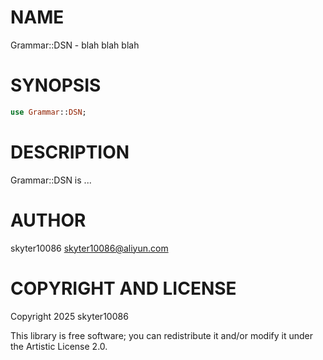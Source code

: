 NAME
====

Grammar::DSN - blah blah blah

SYNOPSIS
========

```raku
use Grammar::DSN;
```

DESCRIPTION
===========

Grammar::DSN is ...

AUTHOR
======

skyter10086 <skyter10086@aliyun.com>

COPYRIGHT AND LICENSE
=====================

Copyright 2025 skyter10086

This library is free software; you can redistribute it and/or modify it under the Artistic License 2.0.

